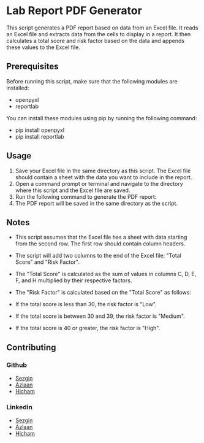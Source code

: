 # Lab Report PDF Generator

This script generates a PDF report based on data from an Excel file. It reads an Excel file and extracts data from the cells to display in a report. It then calculates a total score and risk factor based on the data and appends these values to the Excel file.

## Prerequisites

Before running this script, make sure that the following modules are installed:

- openpyxl
- reportlab

You can install these modules using pip by running the following command:

- pip install openpyxl
- pip install reportlab

## Usage

1. Save your Excel file in the same directory as this script. The Excel file should contain a sheet with the data you want to include in the report.
2. Open a command prompt or terminal and navigate to the directory where this script and the Excel file are saved.
3. Run the following command to generate the PDF report:
4. The PDF report will be saved in the same directory as the script.

## Notes

- This script assumes that the Excel file has a sheet with data starting from the second row. The first row should contain column headers.
- The script will add two columns to the end of the Excel file: "Total Score" and "Risk Factor".
- The "Total Score" is calculated as the sum of values in columns C, D, E, F, and H multiplied by their respective factors.
- The "Risk Factor" is calculated based on the "Total Score" as follows:

- If the total score is less than 30, the risk factor is "Low".
- If the total score is between 30 and 39, the risk factor is "Medium".
- If the total score is 40 or greater, the risk factor is "High".

## Contributing
### Github   
- [Sezgin](https://github.com/Sezgin3880)               
- [Azlaan](https://github.com/AzlaanIrshad)
- [Hicham](https://github.com/Hicham-aii)


### Linkedin
- [Sezgin](https://www.linkedin.com/in/sezgin-karaduman-619483221/)               
- [Azlaan](https://www.linkedin.com/in/azlaan-irshad/)
- [Hicham](https://www.linkedin.com/in/hicham-ourahou-07b97b200/)